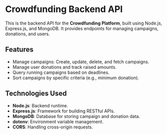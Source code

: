 # Crowdfunding Backend API

This is the backend API for the **Crowdfunding Platform**, built using Node.js, Express.js, and MongoDB. It provides endpoints for managing campaigns, donations, and users.

## Features

- Manage campaigns: Create, update, delete, and fetch campaigns.
- Manage user donations and track raised amounts.
- Query running campaigns based on deadlines.
- Sort campaigns by specific criteria (e.g., minimum donation).

## Technologies Used

- **Node.js**: Backend runtime.
- **Express.js**: Framework for building RESTful APIs.
- **MongoDB**: Database for storing campaign and donation data.
- **dotenv**: Environment variable management.
- **CORS**: Handling cross-origin requests.
